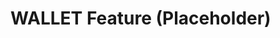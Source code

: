 # WALLET Feature (Placeholder)

<!-- TODO: Manually document client/server components, services, models, API, data flow. (as per DOCS_IMPROVEMENT_PLAN.md) -->
